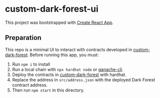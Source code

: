 # custom-dark-forest-ui

This project was bootstrapped with [Create React App](https://github.com/facebook/create-react-app).

## Preparation

This repo is a minimal UI to interact with contracts developed in [custom-dark-forest](https://github.com/socathie/custom-dark-forest). Before running this app, you must:

1. Run `npm i` to install
2. Run a local chain with `npx hardhat node` or [ganache-cli](https://github.com/trufflesuite/ganache).
3. Deploy the contracts in [custom-dark-forest](https://github.com/socathie/custom-dark-forest) with hardhat.
4. Replace the address in `src/address.json` with the deployed Dark Forest contract address.
5. Then run `npm start` in this directory.
